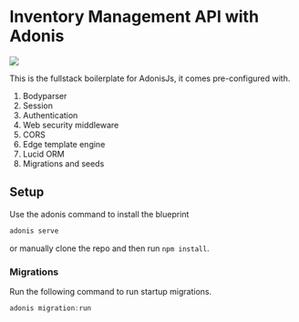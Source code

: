 # Inventory Management API with Adonis

![](https://www.google.com/url?sa=i&source=images&cd=&ved=2ahUKEwjv46eA78bjAhWm73MBHbyLDAoQjRx6BAgBEAU&url=https%3A%2F%2Fcoursetro.com%2Fposts%2Fcode%2F170%2FAdonis-4-Tutorial---Learn-Adonis-4-in-this-Crash-Course&psig=AOvVaw3OsE0ZHwy50X9TfbfQLk8Y&ust=1563827872168735)

This is the fullstack boilerplate for AdonisJs, it comes pre-configured with.

1. Bodyparser
2. Session
3. Authentication
4. Web security middleware
5. CORS
6. Edge template engine
7. Lucid ORM
8. Migrations and seeds

## Setup

Use the adonis command to install the blueprint

```bash
adonis serve 
```

or manually clone the repo and then run `npm install`.


### Migrations

Run the following command to run startup migrations.

```js
adonis migration:run
```

